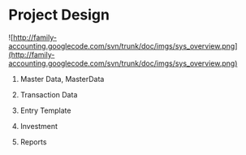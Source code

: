 # Project Design #
![http://family-accounting.googlecode.com/svn/trunk/doc/imgs/sys_overview.png](http://family-accounting.googlecode.com/svn/trunk/doc/imgs/sys_overview.png)

1. Master Data, MasterData

2. Transaction Data

3. Entry Template

4. Investment

5. Reports